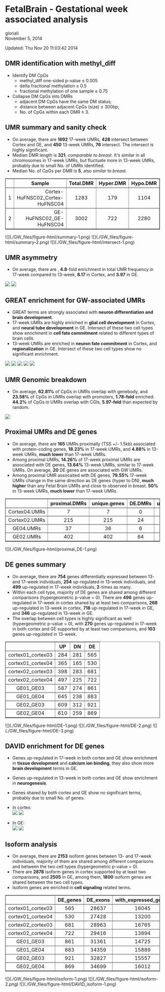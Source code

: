 # FetalBrain - Gestational week associated analysis
gloriali  
November 5, 2014  

Updated: Thu Nov 20 11:03:42 2014



## DMR identification with methyl_diff

  * Identify DM CpGs     
    + methyl_diff one-sided p-value $\le$ 0.005  
    + delta fractional methylation $\ge$ 0.5  
    + fractional methylation of one sample $\ge$ 0.75   
  * Collapse DM CpGs into DMRs     
    + adjacent DM CpGs have the same DM status;    
    + distance between adjacent CpGs (size) $\le$ 300bp;   
    + No. of CpGs within each DMR $\ge$ 3.   

## UMR summary and sanity check 

  * On average, there are __1692__ 17-week UMRs, __428__ intersect between Cortex and GE, and __450__ 13-week UMRs, __76__ intersect. The intersect is highly significant.       
  * Median DMR length is __321__, _comparable to breast_. It's similar in all chromosomes in 17-week UMRs, but fluctuate more in 13-week UMRs, probably due to  small No. of UMRs identified.   
  * Median No. of CpGs per DMR is __5__, also _similar to breast_.     

<!-- html table generated in R 3.1.1 by xtable 1.7-4 package -->
<!-- Thu Nov 20 11:03:57 2014 -->
<table border=1>
<tr> <th>  </th> <th> Sample </th> <th> Total.DMR </th> <th> Hyper.DMR </th> <th> Hypo.DMR </th>  </tr>
  <tr> <td align="right"> 1 </td> <td align="right"> Cortex-HuFNSC02_Cortex-HuFNSC04 </td> <td align="center"> 1283 </td> <td align="center"> 179 </td> <td align="center"> 1104 </td> </tr>
  <tr> <td align="right"> 2 </td> <td align="right"> GE-HuFNSC02_GE-HuFNSC04 </td> <td align="center"> 3002 </td> <td align="center"> 722 </td> <td align="center"> 2280 </td> </tr>
   </table>
![](./GW_files/figure-html/summary-1.png) ![](./GW_files/figure-html/summary-2.png) 
![](./GW_files/figure-html/intersect-1.png) 

## UMR asymmetry 

  * On average, there are , __4.8__-fold enrichment in total UMR frequency in 17-week compared to 13-week, __8.17__ in Cortex, and __3.97__ in GE.    

![](./GW_files/figure-html/asymmetry-1.png) ![](./GW_files/figure-html/asymmetry-2.png) 

## GREAT enrichment for GW-associated UMRs 

  * GREAT terms are strongly associated with __neuron differentiation and brain development__.     
  * 17-week UMRs are highly enriched in __glial cell development__ in Cortex, and __neural tube development__ in GE. Intersect of these two cell types show enrichment in __cell fate commitment__ related to different types of brain cells.         
  * 13-week UMRs are enriched in __neuron fate commitment__ in Cortex, and __regionalization__ in GE. Intersect of these two cell types show no significant enrichment.          
  
![](./GW_files/figure-html/GREAT1-1.png) 
![](./GW_files/figure-html/GREAT2-1.png) 
![](./GW_files/figure-html/GREAT3-1.png) 
![](./GW_files/figure-html/GREAT4-1.png) ![](./GW_files/figure-html/GREAT4-2.png) 

## UMR Genomic breakdown

  + On average, __62.81%__ of CpGs in UMRs overlap with genebody, and __23.58%__ of CpGs in UMRs overlap with promoters, __1.78-fold__ enriched. __44.2%__ of CpGs in UMRs overlap with CGIs, __5.97-fold__ than expected by random.        

<!-- For the entire genome, 3727169 out of 28217448 CpGs overlap with TSS +/- 1500bp promoter regions -->
<!-- For the entire genome, 2089538 out of 28217448 CpGs overlap with CGIs -->

![](./GW_files/figure-html/genomicBreak-1.png) 

## Proximal UMRs and DE genes  

  + On average, there are __165__ UMRs proximally (TSS +/- 1.5kb) associated with protein-coding genes, __18.23%__ in 17-week UMRs, and __4.88%__ in 13-week UMRs, __much lower__ than 17-week UMRs.   
  + Among proximal UMRs, __14.26%__ of 17-week proximal UMRs are associated with DE genes, __13.64%__ 13-week UMRs, similar to 17-week UMRs. On average, __20__ DE genes are associated with GW UMRs.        
  + Among proximal UMR assocaited with DE genes, __79.55%__ 17-week UMRs change in the same direction as DE genes (hyper to DN), __much higher__ than any Fetal Brain UMRs and close to observed in breast. __50%__ in 13-week UMRs, __much lower__ than 17-week UMRs.     

<!-- html table generated in R 3.1.1 by xtable 1.7-4 package -->
<!-- Thu Nov 20 11:04:07 2014 -->
<table border=1>
<tr> <th>  </th> <th> proximal.DMRs </th> <th> unique.genes </th> <th> DE.DMRs </th> <th> unique.DE.genes </th> <th> same.direction </th>  </tr>
  <tr> <td align="center"> Cortex04.UMRs </td> <td align="center">   7 </td> <td align="center">   7 </td> <td align="center">   0 </td> <td align="center">   0 </td> <td align="center">   0 </td> </tr>
  <tr> <td align="center"> Cortex02.UMRs </td> <td align="center"> 215 </td> <td align="center"> 215 </td> <td align="center">  24 </td> <td align="center">  19 </td> <td align="center">  21 </td> </tr>
  <tr> <td align="center"> GE04.UMRs </td> <td align="center">  37 </td> <td align="center">  36 </td> <td align="center">   6 </td> <td align="center">   5 </td> <td align="center">   3 </td> </tr>
  <tr> <td align="center"> GE02.UMRs </td> <td align="center"> 402 </td> <td align="center"> 402 </td> <td align="center">  64 </td> <td align="center">  57 </td> <td align="center">  49 </td> </tr>
   </table>
![](./GW_files/figure-html/proximal_DE-1.png) 

## DE genes summary   
  
  + On average, there are __754__ genes differentially expressed between 13- and 17-week individuals, __254__ up-regulated in 13-week individuals, and __499__ up-regulated in 17-week individuals, __2__-times as many.   
  + Within each cell type, majority of DE genes are shared among different comparisons (hypergeometric p-value = 0). There are __496__ genes up-regulated in 17-week in cortex shared by at least two comparisons, __268__ up-regulated in 13-week in cortex, __718__ up-regulated in 17-week in GE, and __346__ up-regulated in 13-week in GE.   
  + The overlap between cell types is highly significant as well (hypergeometric p-value = 0), with __270__ genes up-regulated in 17-week in both cortex and GE supported by at least two comparisons, and __103__ genes up-regulated in 13-week.    

<!-- html table generated in R 3.1.1 by xtable 1.7-4 package -->
<!-- Thu Nov 20 11:04:07 2014 -->
<table border=1>
<tr> <th>  </th> <th> UP </th> <th> DN </th> <th> DE </th>  </tr>
  <tr> <td align="center"> cortex01_cortex03 </td> <td align="center"> 284 </td> <td align="center"> 281 </td> <td align="center"> 565 </td> </tr>
  <tr> <td align="center"> cortex01_cortex04 </td> <td align="center"> 365 </td> <td align="center"> 165 </td> <td align="center"> 530 </td> </tr>
  <tr> <td align="center"> cortex02_cortex03 </td> <td align="center"> 398 </td> <td align="center"> 283 </td> <td align="center"> 681 </td> </tr>
  <tr> <td align="center"> cortex02_cortex04 </td> <td align="center"> 497 </td> <td align="center"> 225 </td> <td align="center"> 722 </td> </tr>
  <tr> <td align="center"> GE01_GE03 </td> <td align="center"> 587 </td> <td align="center"> 274 </td> <td align="center"> 861 </td> </tr>
  <tr> <td align="center"> GE01_GE04 </td> <td align="center"> 645 </td> <td align="center"> 238 </td> <td align="center"> 883 </td> </tr>
  <tr> <td align="center"> GE02_GE03 </td> <td align="center"> 609 </td> <td align="center"> 312 </td> <td align="center"> 921 </td> </tr>
  <tr> <td align="center"> GE02_GE04 </td> <td align="center"> 610 </td> <td align="center"> 259 </td> <td align="center"> 869 </td> </tr>
   </table>
![](./GW_files/figure-html/DE-1.png) ![](./GW_files/figure-html/DE-2.png) ![](./GW_files/figure-html/DE-3.png) 

## DAVID enrichment for DE genes  

  * Genes up-regulated in 17-week in both cortex and GE show enrichment in __tissue development__ and __calcium ion binding__, they also show more __brain development__ terms in GE.    
  * Genes up-regulated in 13-week in both cortex and GE show enrichment in __neurogenesis__.    
  * Genes shared by both cortex and GE show no significant terms, probably due to small No. of genes.    
  * In cortex:     
![](./GW_files/figure-html/DAVID_DE_cortex-1.png) ![](./GW_files/figure-html/DAVID_DE_cortex-2.png) 

  * In GE:    
![](./GW_files/figure-html/DAVID_DE_GE_UP-1.png) 
![](./GW_files/figure-html/DAVID_DE_GE_DN-1.png) 

## Isoform analysis   

  * On average, there are __2153__ isoform genes between 13- and 17-week individuals, majority of them are shared among different comparisons and between the two cell types (hypergeometric p-value = 0).    
  * There are __2878__ isoform genes in cortex supported by at least two comparisons, and __2505__ in GE, among them, __1800__ isoform genes are shared between the two cell types.    
  * Isoform genes are enriched in __cell signaling__ related terms.        

<!-- html table generated in R 3.1.1 by xtable 1.7-4 package -->
<!-- Thu Nov 20 11:04:09 2014 -->
<table border=1>
<tr> <th>  </th> <th> DE_genes </th> <th> DE_exons </th> <th> with_expressed_genes </th> <th> isoform_exons </th> <th> exclude_DE_genes </th> <th> isoform_genes </th>  </tr>
  <tr> <td align="center"> cortex01_cortex03 </td> <td align="center"> 565 </td> <td align="center"> 28637 </td> <td align="center"> 16045 </td> <td align="center"> 8044 </td> <td align="center"> 7772 </td> <td align="center"> 2490 </td> </tr>
  <tr> <td align="center"> cortex01_cortex04 </td> <td align="center"> 530 </td> <td align="center"> 27428 </td> <td align="center"> 13200 </td> <td align="center"> 6365 </td> <td align="center"> 6134 </td> <td align="center"> 2167 </td> </tr>
  <tr> <td align="center"> cortex02_cortex03 </td> <td align="center"> 681 </td> <td align="center"> 28963 </td> <td align="center"> 16765 </td> <td align="center"> 7961 </td> <td align="center"> 7630 </td> <td align="center"> 2425 </td> </tr>
  <tr> <td align="center"> cortex02_cortex04 </td> <td align="center"> 722 </td> <td align="center"> 29416 </td> <td align="center"> 13894 </td> <td align="center"> 6351 </td> <td align="center"> 6011 </td> <td align="center"> 2105 </td> </tr>
  <tr> <td align="center"> GE01_GE03 </td> <td align="center"> 861 </td> <td align="center"> 31361 </td> <td align="center"> 14725 </td> <td align="center"> 5880 </td> <td align="center"> 5458 </td> <td align="center"> 2041 </td> </tr>
  <tr> <td align="center"> GE01_GE04 </td> <td align="center"> 883 </td> <td align="center"> 34359 </td> <td align="center"> 15889 </td> <td align="center"> 6401 </td> <td align="center"> 5996 </td> <td align="center"> 2049 </td> </tr>
  <tr> <td align="center"> GE02_GE03 </td> <td align="center"> 921 </td> <td align="center"> 32827 </td> <td align="center"> 15557 </td> <td align="center"> 5773 </td> <td align="center"> 5306 </td> <td align="center"> 1965 </td> </tr>
  <tr> <td align="center"> GE02_GE04 </td> <td align="center"> 869 </td> <td align="center"> 34699 </td> <td align="center"> 16012 </td> <td align="center"> 6113 </td> <td align="center"> 5711 </td> <td align="center"> 1986 </td> </tr>
   </table>
![](./GW_files/figure-html/isoform-1.png) ![](./GW_files/figure-html/isoform-2.png) 
![](./GW_files/figure-html/DAVID_isoform-1.png) 



